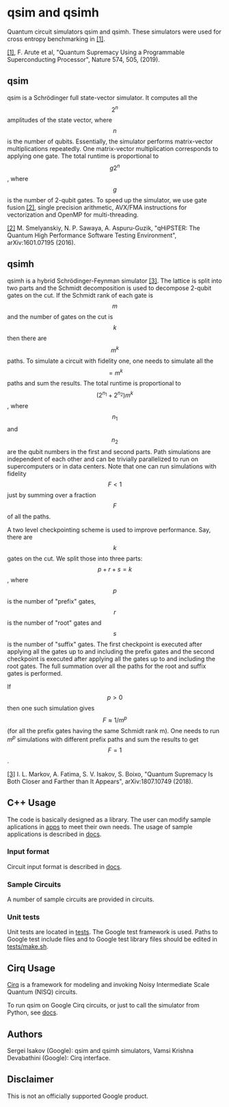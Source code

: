 # qsim and qsimh

Quantum circuit simulators qsim and qsimh. These simulators were used for cross
entropy benchmarking in
[[1]](https://www.nature.com/articles/s41586-019-1666-5).

[[1]](https://www.nature.com/articles/s41586-019-1666-5), F. Arute et al,
"Quantum Supremacy Using a Programmable Superconducting Processor",
Nature 574, 505, (2019).

## qsim

qsim is a Schrödinger full state-vector simulator. It computes all the $$2^n$$
amplitudes of the state vector, where $$n$$ is the number of qubits.
Essentially, the simulator performs matrix-vector multiplications repeatedly.
One matrix-vector multiplication corresponds to applying one gate.
The total runtime is proportional to $$g2^n$$, where $$g$$ is the number of
2-qubit gates. To speed up the simulator, we use gate fusion
[[2]](https://arxiv.org/abs/1601.07195), single precision arithmetic, AVX/FMA
instructions for vectorization and OpenMP for multi-threading.

[[2]](https://arxiv.org/abs/1601.07195) M. Smelyanskiy, N. P. Sawaya,
A. Aspuru-Guzik, "qHiPSTER: The Quantum High Performance Software Testing
Environment", arXiv:1601.07195 (2016).

## qsimh

qsimh is a hybrid Schrödinger-Feynman simulator
[[3]](https://arxiv.org/abs/1807.10749). The lattice is split into two parts
and the Schmidt decomposition is used to decompose 2-qubit gates on the
cut. If the Schmidt rank of each gate is $$m$$ and the number of gates on
the cut is $$k$$ then there are $$m^k$$ paths. To simulate a circuit with
fidelity one, one needs to simulate all the $$=m^k$$ paths and sum the results.
The total runtime is proportional to $$(2^{n_1} + 2^{n_2})m^k$$, where $$n_1$$
and $$n_2$$ are the qubit numbers in the first and second parts. Path
simulations are independent of each other and can be trivially parallelized
to run on supercomputers or in data centers. Note that one can run simulations
with fidelity $$F < 1$$ just by summing over a fraction $$F$$ of all the paths.

A two level checkpointing scheme is used to improve performance. Say, there
are $$k$$ gates on the cut. We split those into three parts: $$p+r+s=k$$, where
$$p$$ is the number of "prefix" gates, $$r$$ is the number of "root" gates and
$$s$$ is the number of "suffix" gates. The first checkpoint is executed after
applying all the gates up to and including the prefix gates and the second
checkpoint is executed after applying all the gates up to and including the
root gates. The full summation over all the paths for the root and suffix gates
is performed.

If $$p>0$$ then one such simulation gives $$F\approx 1/m^p$$ (for all the
prefix gates having the same Schmidt rank m). One needs to run $m^p$
simulations with different prefix paths and sum the results to get $$F = 1$$.

[[3]](https://arxiv.org/abs/1807.10749) I. L. Markov, A. Fatima, S. V. Isakov,
S. Boixo, "Quantum Supremacy Is Both Closer and Farther than It Appears",
arXiv:1807.10749 (2018).

## C++ Usage

The code is basically designed as a library. The user can modify sample
aplications in [apps](apps) to meet their own needs. The usage of sample
applications is described in [docs](docs/usage.md).

### Input format

Circuit input format is described in [docs](docs/input_format.md).

### Sample Circuits

A number of sample circuits are provided in
circuits.

### Unit tests

Unit tests are located in [tests](tests). The Google test framework is used.
Paths to Google test include files and to Google test library files should be
edited in [tests/make.sh](tests/make.sh).

## Cirq Usage

[Cirq](https://github.com/quantumlib/cirq) is a framework for modeling and
invoking Noisy Intermediate Scale Quantum (NISQ) circuits.

To run qsim on Google Cirq circuits, or just to call the simulator from Python,
see [docs](docs/cirq_interface.md).

## Authors

Sergei Isakov (Google): qsim and qsimh simulators, Vamsi Krishna Devabathini
(Google): Cirq interface.

## Disclaimer

This is not an officially supported Google product.
